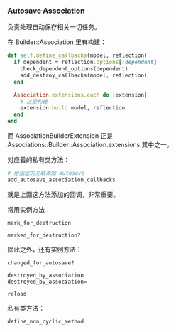 ### ~~Autosave Association~~

负责处理自动保存相关一切任务。

在 Builder::Association 里有构建：

```ruby
def self.define_callbacks(model, reflection)
  if dependent = reflection.options[:dependent]
    check_dependent_options(dependent)
    add_destroy_callbacks(model, reflection)
  end

  Association.extensions.each do |extension|
    # 这里构建
    extension.build model, reflection
  end
end
```

而 AssociationBuilderExtension 正是 Associations::Builder::Association.extensions 其中之一。

对应着的私有类方法：

```ruby
# 给指定的关联添加 autosave
add_autosave_association_callbacks
```

就是上面这方法添加的回调，非常重要。

常用实例方法：

```
mark_for_destruction

marked_for_destruction?
```

除此之外，还有实例方法：

```
changed_for_autosave?

destroyed_by_association
destroyed_by_association=

reload
```

私有类方法：

```ruby
define_non_cyclic_method
```
